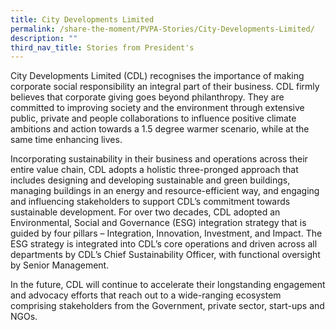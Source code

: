 ```yaml
---
title: City Developments Limited
permalink: /share-the-moment/PVPA-Stories/City-Developments-Limited/
description: ""
third_nav_title: Stories from President's
---
```


City Developments Limited (CDL) recognises the importance of making corporate social responsibility an integral part of their business. CDL firmly believes that corporate giving goes beyond philanthropy. They are committed to improving society and the environment through extensive public, private and people collaborations to influence positive climate ambitions and action towards a 1.5 degree warmer scenario, while at the same time enhancing lives.

Incorporating sustainability in their business and operations across their entire value chain, CDL adopts a holistic three-pronged approach that includes designing and developing sustainable and green buildings, managing buildings in an energy and resource-efficient way, and engaging and influencing stakeholders to support CDL’s commitment towards sustainable development. For over two decades, CDL adopted an Environmental, Social and Governance (ESG) integration strategy that is guided by four pillars – Integration, Innovation, Investment, and Impact. The ESG strategy is integrated into CDL’s core operations and driven across all departments by CDL’s Chief Sustainability Officer, with functional oversight by Senior Management.

In the future, CDL will continue to accelerate their longstanding engagement and advocacy efforts that reach out to a wide-ranging ecosystem comprising stakeholders from the Government, private sector, start-ups and NGOs.